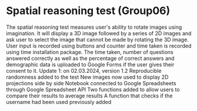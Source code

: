 # Spatial reasoning test (Group06)

The spatial reasoning test measures user's ability to rotate images using imagination. It will display a 3D image followed by a series of 2D images and ask user to select the image that cannot be made by rotating the 3D image. User input is recorded using buttons and counter and time taken is recorded using time installation package. The time taken, number of questions answered correctly as well as the percentage of correct answers and demographic data is uploaded to Google Forms if the user gives their consent to it.
Update 1: on 02.03.2024, version 1.2
Reproducible randomness added to the test
New images now used to display 2D projections side by side
Notebook connected to Google Spreadsheets through Google Spreadsheet API
Two functions added to allow users to compare their results to average results
A function that checks if the username had been used previously added
